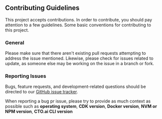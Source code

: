 ## Contributing Guidelines

This project accepts contributions. In order to contribute, you should pay attention to a few guidelines. Some basic conventions for contributing to this project.


### General 

Please make sure that there aren't existing pull requests attempting to address the issue mentioned. Likewise, please check for issues related to update, as someone else may be working on the issue in a branch or fork.


### Reporting Issues 

Bugs, feature requests, and development-related questions should be directed to our [GitHub issue tracker](https://github.com/workflows-sh/aws-ecs-fargate/issues).


When reporting a bug pr issue, please try to provide as much context as possible such as **operating system**, **CDK version**, **Docker version**, **NVM or NPM version**, **CTO.ai CLI version**

